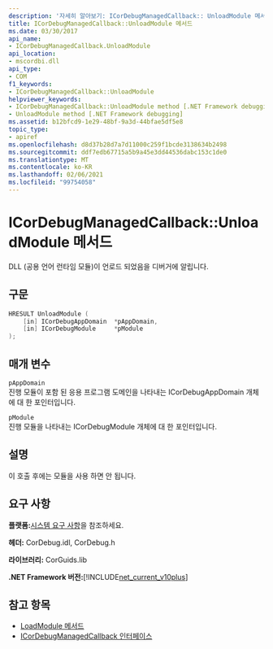 ```yaml
---
description: '자세히 알아보기: ICorDebugManagedCallback:: UnloadModule 메서드'
title: ICorDebugManagedCallback::UnloadModule 메서드
ms.date: 03/30/2017
api_name:
- ICorDebugManagedCallback.UnloadModule
api_location:
- mscordbi.dll
api_type:
- COM
f1_keywords:
- ICorDebugManagedCallback::UnloadModule
helpviewer_keywords:
- ICorDebugManagedCallback::UnloadModule method [.NET Framework debugging]
- UnloadModule method [.NET Framework debugging]
ms.assetid: b12bfcd9-1e29-48bf-9a3d-44bfae5df5e8
topic_type:
- apiref
ms.openlocfilehash: d8d37b28d7a7d11000c259f1bcde3138634b2498
ms.sourcegitcommit: ddf7edb67715a5b9a45e3dd44536dabc153c1de0
ms.translationtype: MT
ms.contentlocale: ko-KR
ms.lasthandoff: 02/06/2021
ms.locfileid: "99754058"
---
```

# <a name="icordebugmanagedcallbackunloadmodule-method"></a>ICorDebugManagedCallback::UnloadModule 메서드

DLL (공용 언어 런타임 모듈)이 언로드 되었음을 디버거에 알립니다.  
  
## <a name="syntax"></a>구문  
  
```cpp  
HRESULT UnloadModule (  
    [in] ICorDebugAppDomain  *pAppDomain,  
    [in] ICorDebugModule     *pModule  
);  
```  
  
## <a name="parameters"></a>매개 변수  

 `pAppDomain`  
 진행 모듈이 포함 된 응용 프로그램 도메인을 나타내는 ICorDebugAppDomain 개체에 대 한 포인터입니다.  
  
 `pModule`  
 진행 모듈을 나타내는 ICorDebugModule 개체에 대 한 포인터입니다.  
  
## <a name="remarks"></a>설명  

 이 호출 후에는 모듈을 사용 하면 안 됩니다.  
  
## <a name="requirements"></a>요구 사항  

 **플랫폼:**[시스템 요구 사항](../../get-started/system-requirements.md)을 참조하세요.  
  
 **헤더:** CorDebug.idl, CorDebug.h  
  
 **라이브러리:** CorGuids.lib  
  
 **.NET Framework 버전:**[!INCLUDE[net_current_v10plus](../../../../includes/net-current-v10plus-md.md)]  
  
## <a name="see-also"></a>참고 항목

- [LoadModule 메서드](icordebugmanagedcallback-loadmodule-method.md)
- [ICorDebugManagedCallback 인터페이스](icordebugmanagedcallback-interface.md)
